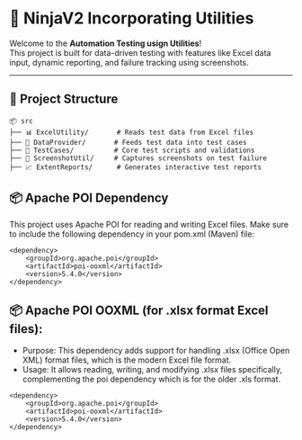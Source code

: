 # 🔧 NinjaV2 Incorporating Utilities

Welcome to the **Automation Testing usign Utilities**!  
This project is built for data-driven testing with features like Excel data input, dynamic reporting, and failure tracking using screenshots.

---

## 📁 Project Structure

```plaintext
📦 src
├── 📊 ExcelUtility/       # Reads test data from Excel files
├── 🔁 DataProvider/       # Feeds test data into test cases
├── 🧪 TestCases/          # Core test scripts and validations
├── 📸 ScreenshotUtil/     # Captures screenshots on test failure
├── 📈 ExtentReports/      # Generates interactive test reports
```

## 📦 Apache POI Dependency

This project uses Apache POI for reading and writing Excel files.
Make sure to include the following dependency in your pom.xml (Maven) file:
```
<dependency>
    <groupId>org.apache.poi</groupId>
    <artifactId>poi-ooxml</artifactId>
    <version>5.4.0</version>
</dependency>
```
## 📦 Apache POI OOXML (for .xlsx format Excel files):
- Purpose: This dependency adds support for handling .xlsx (Office Open XML) format files, which is the modern Excel file format.
- Usage: It allows reading, writing, and modifying .xlsx files specifically, complementing the poi dependency which is for the older .xls format.
```
<dependency>
    <groupId>org.apache.poi</groupId>
    <artifactId>poi-ooxml</artifactId>
    <version>5.4.0</version>
</dependency>
```
